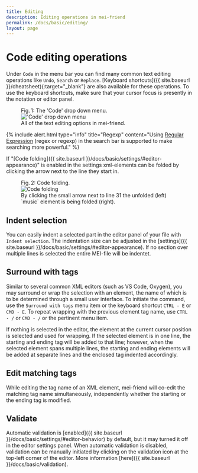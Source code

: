 ```yaml
---
title: Editing
description: Editing operations in mei-friend
permalink: /docs/basic/editing/
layout: page
---
```


# Code editing operations

Under `Code` in the menu bar you can find many common text editing operations like `Undo`, `Search` or `Replace`. [Keyboard shortcuts]({{ site.baseurl }}/cheatsheet){:target="_blank"} are also available for these operations. To use the keyboard shortcuts, make sure that your cursor focus is presently in the notation or editor panel.

<figure class="thirdwidth">
    <div class="figure-title">Fig.&thinsp;1: The 'Code' drop down menu.</div>
        <img class="figure-img" src="{{ site.baseurl }}/assets/img/editing/code.png" 
            alt="'Code' drop down menu" />
    <figcaption class="figure-caption">All of the text editing options in mei-friend.</figcaption>
</figure>

{% include alert.html type="info" title="Regexp" content="Using <a href='https://en.wikipedia.org/wiki/Regular_expression'>Regular Expression</a> (regex or regexp) in the search bar is supported to make searching more powerful." %}

If "[Code folding]({{ site.baseurl }}/docs/basic/settings/#editor-appearance)" is enabled in the settings xml-elements can be folded by clicking the arrow next to the line they start in.

<figure class="thirdwidth">
    <div class="figure-title">Fig.&thinsp;2: Code folding.</div>
        <img class="figure-img" src="{{ site.baseurl }}/assets/img/editing/code_folding.png" 
            alt="Code folding" />
    <figcaption class="figure-caption">By clicking the small arrow next to line 31 the unfolded (left) `music` element is being folded (right).</figcaption>
</figure>

## Indent selection

You can easily indent a selected part in the editor panel of your file with `Indent selection`. The indentation size can be adjusted in the [settings]({{ site.baseurl }}/docs/basic/settings/#editor-appearance). If no section over multiple lines is selected the entire MEI-file will be indentet.

## Surround with tags

Similar to several common XML editors (such as VS Code, Oxygen), you may surround or wrap the selection with an element, the name of which is to be determined through a small user interface. To initiate the command, use the `Surround with tags` menu item or the keyboard shortcut `CTRL - E` or `CMD - E`. To repeat wrapping with the previous element tag name, use `CTRL - /` or `CMD - /` or the pertinent menu item. 

If nothing is selected in the editor, the element at the current cursor position is selected and used for wrapping. If the selected element is in one line, the starting and ending tag will be added to that line; however, when the selected element spans multiple lines, the starting and ending elements will be added at separate lines and the enclosed tag indented accordingly. 

## Edit matching tags

While editing the tag name of an XML element, mei-friend will co-edit the matching tag name simultaneously, independently whether the starting or the ending tag is modified.

## Validate

Automatic validation is [enabled]({{ site.baseurl }}/docs/basic/settings/#editor-behavior) by default, but it may turned it off in the editor settings panel. When automatic validation is disabled, validation can be manually initiated by clicking on the validation icon at the top-left corner of the editor. More information [here]({{ site.baseurl }}/docs/basic/validation).